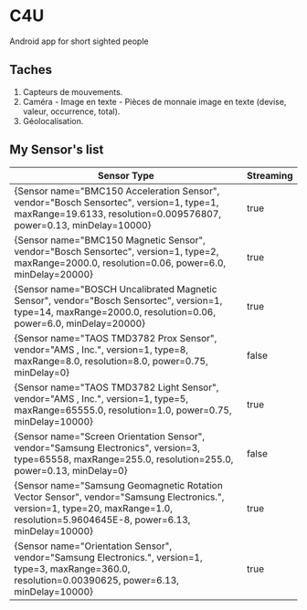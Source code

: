# C4U
Android app for short sighted people

## Taches
1.  Capteurs de mouvements.
2.  Caméra - Image en texte - Pièces de monnaie image en texte (devise, valeur, occurrence, total).
3.  Géolocalisation.

## My Sensor's list

Sensor Type                                                                               | Streaming
----------------------------------------------------------------------------------------- | -----------------------------------------------------
{Sensor name="BMC150 Acceleration Sensor", vendor="Bosch Sensortec", version=1, type=1, maxRange=19.6133, resolution=0.009576807, power=0.13, minDelay=10000}| true
{Sensor name="BMC150 Magnetic Sensor", vendor="Bosch Sensortec", version=1, type=2, maxRange=2000.0, resolution=0.06, power=6.0, minDelay=20000} | true
{Sensor name="BOSCH Uncalibrated Magnetic Sensor", vendor="Bosch Sensortec", version=1, type=14, maxRange=2000.0, resolution=0.06, power=6.0, minDelay=20000} | true
{Sensor name="TAOS TMD3782 Prox Sensor", vendor="AMS , Inc.", version=1, type=8, maxRange=8.0, resolution=8.0, power=0.75, minDelay=0} | false
{Sensor name="TAOS TMD3782 Light Sensor", vendor="AMS , Inc.", version=1, type=5, maxRange=65555.0, resolution=1.0, power=0.75, minDelay=10000} | true
{Sensor name="Screen Orientation Sensor", vendor="Samsung Electronics", version=3, type=65558, maxRange=255.0, resolution=255.0, power=0.13, minDelay=0} | false
{Sensor name="Samsung Geomagnetic Rotation Vector Sensor", vendor="Samsung Electronics.", version=1, type=20, maxRange=1.0, resolution=5.9604645E-8, power=6.13, minDelay=10000} | true
{Sensor name="Orientation Sensor", vendor="Samsung Electronics.", version=1, type=3, maxRange=360.0, resolution=0.00390625, power=6.13, minDelay=10000} | true

